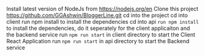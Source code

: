 Install latest version of NodeJs from https://nodejs.org/en
Clone this project https://github.com/GGAshwin/BloggerLine.git
cd into the project
cd into client
run npm install to install the dependencies
cd into api
`run npm install` to install the dependencies, do it seperately for the client applicaiton and the backend service
run `npm run start` in client directory to start the Client React Application
run `npm run start` in api directory to start the Backend service
